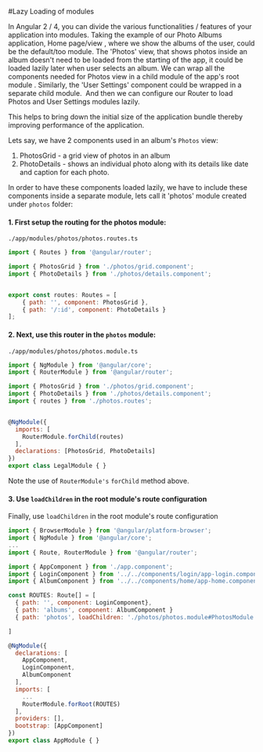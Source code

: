 #Lazy Loading of modules

In Angular 2 / 4, you can divide the various functionalities / features of your application into modules. Taking the example of our Photo Albums application, Home page/view , where we show the albums of the user, could be the default/too module. The 'Photos' view, that shows photos inside an album doesn't need to be loaded from the starting of the app, it could be loaded lazily later when user selects an album. We can wrap all the components needed for Photos view in a child module of the app's root module . Similarly, the 'User Settings' component could be wrapped in a separate child module. 
And then we can configure our Router to load Photos and User Settings modules lazily.

This helps to bring down the initial size of the application bundle thereby improving performance of the application.

Lets say, we have 2 components used in an album's `Photos` view:
1. PhotosGrid - a grid view of photos in an album
2. PhotoDetails - shows an individual photo along with its details like date and caption for each photo.

In order to have these components loaded lazily, we have to include these components inside a separate module, lets call it 'photos' module created under `photos` folder:

#### 1. First setup the routing for the photos module:

`./app/modules/photos/photos.routes.ts`
```js
import { Routes } from '@angular/router';

import { PhotosGrid } from './photos/grid.component';
import { PhotoDetails } from './photos/details.component';


export const routes: Routes = [
    { path: '', component: PhotosGrid },
    { path: '/:id', component: PhotoDetails }
];
```
#### 2. Next, use this router in the `photos` module:

`./app/modules/photos/photos.module.ts`

```js
import { NgModule } from '@angular/core';
import { RouterModule } from '@angular/router';

import { PhotosGrid } from './photos/grid.component';
import { PhotoDetails } from './photos/details.component';
import { routes } from './photos.routes';


@NgModule({
  imports: [
    RouterModule.forChild(routes)
  ],
  declarations: [PhotosGrid, PhotoDetails]
})
export class LegalModule { }
```

Note the use of `RouterModule's` `forChild` method above.

#### 3. Use `loadChildren` in the root module's route configuration
Finally, use `loadChildren` in the root module's route configuration


```js
import { BrowserModule } from '@angular/platform-browser';
import { NgModule } from '@angular/core';
...
import { Route, RouterModule } from '@angular/router';

import { AppComponent } from './app.component';
import { LoginComponent } from '../../components/login/app-login.component';
import { AlbumComponent } from '../../components/home/app-home.component';

const ROUTES: Route[] = [
  { path: '', component: LoginComponent},
  { path: 'albums', component: AlbumComponent }
  { path: 'photos', loadChildren: './photos/photos.module#PhotosModule' }

]

@NgModule({
  declarations: [
    AppComponent,
    LoginComponent,
    AlbumComponent
  ],
  imports: [
    ...
    RouterModule.forRoot(ROUTES)
  ],
  providers: [],
  bootstrap: [AppComponent]
})
export class AppModule { }
```